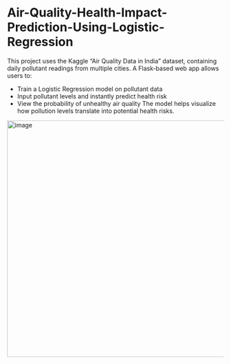 # Air-Quality-Health-Impact-Prediction-Using-Logistic-Regression
This project uses the Kaggle “Air Quality Data in India” dataset, containing daily pollutant readings from multiple cities.
A Flask-based web app allows users to:
* Train a Logistic Regression model on pollutant data
* Input pollutant levels and instantly predict health risk
* View the probability of unhealthy air quality
The model helps visualize how pollution levels translate into potential health risks.
<img width="2131" height="550" alt="image" src="https://github.com/user-attachments/assets/2552d7b8-302b-477c-83db-f7c6793cfa05"/>
